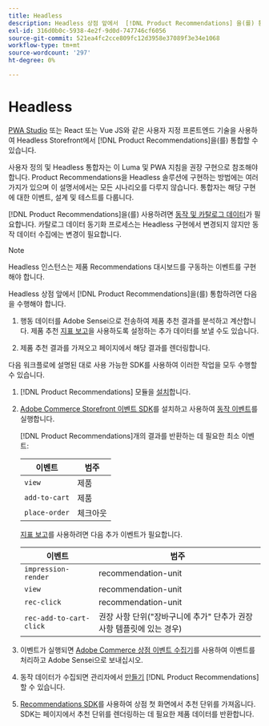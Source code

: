 ```yaml
---
title: Headless
description: Headless 상점 앞에서  [!DNL Product Recommendations] 을(를) 통합하는 방법을 알아봅니다.
exl-id: 316d0b0c-5938-4e2f-9d0d-747746cf6056
source-git-commit: 521ea4fc2cce809fc12d3958e37089f3e34e1068
workflow-type: tm+mt
source-wordcount: '297'
ht-degree: 0%

---
```


# Headless

[PWA Studio](https://developer.adobe.com/commerce/pwa-studio/) 또는 React 또는 Vue JS와 같은 사용자 지정 프론트엔드 기술을 사용하여 Headless Storefront에서 [!DNL Product Recommendations]을(를) 통합할 수 있습니다.

사용자 정의 및 Headless 통합자는 이 Luma 및 PWA 지침을 권장 구현으로 참조해야 합니다. Product Recommendations을 Headless 솔루션에 구현하는 방법에는 여러 가지가 있으며 이 설명서에서는 모든 시나리오를 다루지 않습니다. 통합자는 해당 구현에 대한 이벤트, 설계 및 테스트를 다룹니다.

[!DNL Product Recommendations]을(를) 사용하려면 [동작 및 카탈로그 데이터](https://experienceleague.adobe.com/docs/commerce-merchant-services/product-recommendations/developer/development-overview.html)가 필요합니다. 카탈로그 데이터 동기화 프로세스는 Headless 구현에서 변경되지 않지만 동작 데이터 수집에는 변경이 필요합니다.

>[!NOTE]
>
>Headless 인스턴스는 제품 Recommendations 대시보드를 구동하는 이벤트를 구현해야 합니다.

Headless 상점 앞에서 [!DNL Product Recommendations]을(를) 통합하려면 다음을 수행해야 합니다.

1. 행동 데이터를 Adobe Sensei으로 전송하여 제품 추천 결과를 분석하고 계산합니다. 제품 추천 [지표 보고](workspace.md)을 사용하도록 설정하는 추가 데이터를 보낼 수도 있습니다.

1. 제품 추천 결과를 가져오고 페이지에서 해당 결과를 렌더링합니다.

다음 워크플로에 설명된 대로 사용 가능한 SDK를 사용하여 이러한 작업을 모두 수행할 수 있습니다.

1. [!DNL Product Recommendations] 모듈을 [설치](install-configure.md)합니다.

1. [Adobe Commerce Storefront 이벤트 SDK](https://developer.adobe.com/commerce/services/shared-services/storefront-events/sdk/)를 설치하고 사용하여 [동작 이벤트](https://experienceleague.adobe.com/docs/commerce-merchant-services/product-recommendations/developer/events.html)를 실행합니다.

   [!DNL Product Recommendations]개의 결과를 반환하는 데 필요한 최소 이벤트:

   | 이벤트 | 범주 |
   |--- | ---|
   | `view` | 제품 |
   | `add-to-cart` | 제품 |
   | `place-order` | 체크아웃 |

   [지표 보고](workspace.md)를 사용하려면 다음 추가 이벤트가 필요합니다.

   | 이벤트 | 범주 |
   |--- | ---|
   | `impression-render` | recommendation-unit |
   | `view` | recommendation-unit |
   | `rec-click` | recommendation-unit |
   | `rec-add-to-cart-click` | 권장 사항 단위(&quot;장바구니에 추가&quot; 단추가 권장 사항 템플릿에 있는 경우) |

1. 이벤트가 실행되면 [Adobe Commerce 상점 이벤트 수집기](https://developer.adobe.com/commerce/services/shared-services/storefront-events/collector/)를 사용하여 이벤트를 처리하고 Adobe Sensei으로 보내십시오.

1. 동작 데이터가 수집되면 관리자에서 [만들기](create.md) [!DNL Product Recommendations]할 수 있습니다.

1. [Recommendations SDK](https://developer.adobe.com/commerce/services/product-recommendations/)를 사용하여 상점 첫 화면에서 추천 단위를 가져옵니다. SDK는 페이지에서 추천 단위를 렌더링하는 데 필요한 제품 데이터를 반환합니다.
